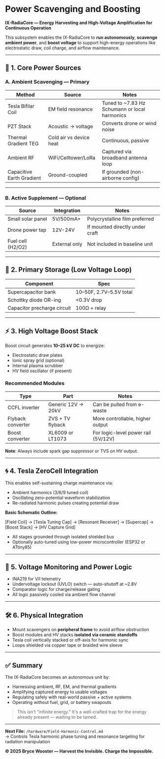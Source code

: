 # Power Scavenging and Boosting  
**IX-RadiaCore — Energy Harvesting and High-Voltage Amplification for Continuous Operation**

This subsystem enables the IX-RadiaCore to **run autonomously**, **scavenge ambient power**, and **boost voltage** to support high-energy operations like electrostatic draw, coil charge, and airflow maintenance.

---

## 🔌 1. Core Power Sources

### A. Ambient Scavenging — Primary
| Method | Source | Notes |
|--------|--------|-------|
| Tesla Bifilar Coil | EM field resonance | Tuned to ~7.83 Hz Schumann or local harmonics |
| PZT Stack | Acoustic → voltage | Converts drone or wind noise |
| Thermal Gradient TEG | Cold air vs device heat | Continuous, passive |
| Ambient RF | WiFi/Celltower/LoRa | Captured via broadband antenna loop |
| Capacitive Earth Gradient | Ground-coupled | If grounded (non-airborne config)

---

### B. Active Supplement — Optional
| Source | Integration | Notes |
|--------|-------------|-------|
| Small solar panel | 5V/500mA+ | Polycrystalline film preferred |
| Drone power tap | 12V-24V | If mounted directly under craft |
| Fuel cell (H2/O2) | External only | Not included in baseline unit

---

## 🔋 2. Primary Storage (Low Voltage Loop)

| Component | Spec |
|----------|------|
| Supercapacitor bank | 10–50F, 2.7V–5.5V total | Handles burst charge, no lithium required |
| Schottky diode OR-ing | <0.3V drop | Prevents backfeed across harvesters |
| Capacitor precharge circuit | 100Ω + relay | Avoids inrush damage to boost stack |

---

## ⚡ 3. High Voltage Boost Stack

Boost circuit generates **10–25 kV DC** to energize:
- Electrostatic draw plates  
- Ionic spray grid (optional)  
- Internal plasma scrubber  
- HV field oscillator (if present)

### Recommended Modules
| Type | Part | Notes |
|------|------|-------|
| CCFL inverter | Generic 12V → 20kV | Can be pulled from e-waste |
| Flyback converter | ZVS + TV flyback | More controllable, higher output |
| Boost converter | XL6009 or LT1073 | For logic-level power rail (5V/12V)

**Note**: Always include spark gap suppressor or TVS on HV output.

---

## 🌀 4. Tesla ZeroCell Integration

This enables self-sustaining charge maintenance via:
- Ambient harmonics (3/6/9 tuned coil)  
- Oscillating zero-potential waveform stabilization  
- Re-radiated harmonic pulses creating potential draw

**Basic Schematic Outline:**

[Field Coil] → [Tesla Tuning Cap] → [Resonant Receiver] → [Supercap] → [Boost Stack] → [HV Capture Grid]


- All stages grounded through isolated shielded bus  
- Optionally auto-tuned using low-power microcontroller (ESP32 or ATtiny85)

---

## 🧠 5. Voltage Monitoring and Power Logic

- INA219 for V/I telemetry  
- Undervoltage lockout (UVLO) switch — auto-shutoff at ~2.8V  
- Comparator logic for charge/release gating  
- All logic passively cooled via ambient flow channel

---

## 🛠️ 6. Physical Integration

- Mount scavengers on **peripheral frame** to avoid airflow obstruction  
- Boost modules and HV stacks **isolated via ceramic standoffs**  
- Tesla coil vertically stacked or off-axis for harmonic sync  
- Loops shielded via copper tape or braided wire sleeve

---

## ✅ Summary

The IX-RadiaCore becomes an autonomous unit by:
- Harnessing ambient, RF, EM, and thermal gradients  
- Amplifying captured energy to usable voltages  
- Regulating safely with real-world passive + active systems  
- Operating without fuel, grid, or battery swapouts

> This isn't "infinite energy." It's a well-crafted trap for the energy already present — waiting to be tamed.

---

**Next File:** `/hardware/Field-Harmonic-Control.md`  
→ Controls Tesla harmonic phase tuning and resonance targeting for radiation manipulation

**© 2025 Bryce Wooster — Harvest the Invisible. Charge the Impossible.**
